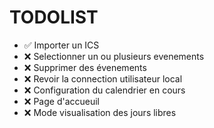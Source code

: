 # TODOLIST

- ✅ Importer un ICS
- ❌ Selectionner un ou plusieurs evenements 
- ❌ Supprimer des évenements
- ❌ Revoir la connection utilisateur local
- ❌ Configuration du calendrier en cours
- ❌ Page d'accueuil
- ❌ Mode visualisation des jours libres